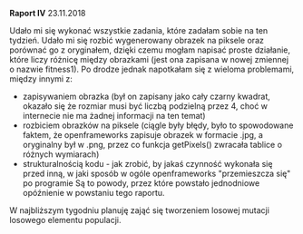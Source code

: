 **Raport IV** 23.11.2018

Udało mi się wykonać wszystkie zadania, które zadałam sobie na ten tydzień. Udało mi się rozbić wygenerowany obrazek na piksele oraz porównać go z oryginałem, dzięki czemu mogłam napisać proste działanie, które liczy różnicę między obrazkami (jest ona zapisana w nowej zmiennej o nazwie fitness1). Po drodze jednak napotkałam się z wieloma problemami, między innymi z:
- zapisywaniem obrazka (był on zapisany jako cały czarny kwadrat, okazało się że rozmiar musi być liczbą podzielną przez 4, choć w internecie nie ma żadnej informacji na ten temat)
- rozbiciem obrazków na piksele (ciągle były błędy, było to spowodowane faktem, że openframeworks zapisuje obrazek w formacie .jpg, a oryginalny był w .png, przez co funkcja getPixels() zwracała tablice o różnych wymiarach)
- strukturalnością kodu - jak zrobić, by jakaś czynność wykonała się przed inną, w jaki sposób w ogóle openframeworks "przemieszcza się" po programie
Są to powody, przez które powstało jednodniowe opóźnienie w powstaniu tego raportu.

W najbliższym tygodniu planuję zająć się tworzeniem losowej mutacji losowego elementu populacji.
